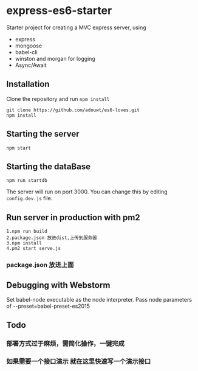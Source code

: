 # express-es6-starter

Starter project for creating a MVC express server, using

+ express
+ mongoose
+ babel-cli
+ winston and morgan for logging
+ Async/Await

## Installation

Clone the repository and run `npm install`

```
git clone https://github.com/adouwt/es6-loves.git
npm install
```

## Starting the server

```
npm start
```
## Starting the dataBase

```
npm run startdb
```
The server will run on port 3000. You can change this by editing `config.dev.js` file.

## Run server in production with pm2

```
1.npm run build
2.package.json 放进dist,上传到服务器
3.npm install
4.pm2 start serve.js
```
### package.json 放进上面

## Debugging with Webstorm

Set babel-node executable as the node interpreter.
Pass node parameters of --preset=babel-preset-es2015


## Todo
### 部署方式过于麻烦，需简化操作，一键完成
### 如果需要一个接口演示 就在这里快速写一个演示接口
